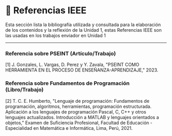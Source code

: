 
# 📖 Referencias IEEE

Esta sección lista la bibliografía utilizada y consultada para la elaboración de los contenidos y la reflexión de la Unidad 1, estas Referencias IEEE son las usadas en los trabajos enviador en Unidad 1
<hr>

### Referencia sobre PSEINT (Artículo/Trabajo)
[1] J. Gonzales, L. Vargas, D. Perez y Y. Zavala, "PSEINT COMO HERRAMIENTA EN EL PROCESO DE ENSEÑANZA-APRENDIZAJE," 2023.

### Referencia sobre Fundamentos de Programación (Libro/Trabajo)

[2] T. C. E. Humberto, "Lenguaje de programación: Fundamentos de programación, algoritmos, herramientas, programación estructurada. Aplicación a los lenguajes de programación Pascal, C, C++ y otros lenguajes actualizados. Introducción a MATLAB y lenguajes orientados a objetos," Examen de Suficiencia Profesional, Facultad de Educación - Especialidad en Matemática e Informática, Lima, Perú, 2021.
